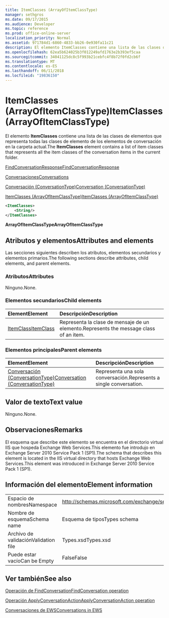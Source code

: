```yaml
---
title: ItemClasses (ArrayOfItemClassType)
manager: sethgros
ms.date: 09/17/2015
ms.audience: Developer
ms.topic: reference
ms.prod: office-online-server
localization_priority: Normal
ms.assetid: 971784d1-6860-4833-bb26-0e930fa11c21
description: El elemento ItemClasses contiene una lista de las clases de elementos que representa todas las clases de elemento de los elementos de conversación en la carpeta actual.
ms.openlocfilehash: 62ea5b624025b3f012249afd1763e2b393ef5caa
ms.sourcegitcommit: 34041125dc8c5f993b21cebfc4f8b72f0fd2cb6f
ms.translationtype: MT
ms.contentlocale: es-ES
ms.lasthandoff: 06/11/2018
ms.locfileid: "19836150"
---
```

# <a name="itemclasses-arrayofitemclasstype"></a><span data-ttu-id="78ada-103">ItemClasses (ArrayOfItemClassType)</span><span class="sxs-lookup"><span data-stu-id="78ada-103">ItemClasses (ArrayOfItemClassType)</span></span>

<span data-ttu-id="78ada-104">El elemento **ItemClasses** contiene una lista de las clases de elementos que representa todas las clases de elemento de los elementos de conversación en la carpeta actual.</span><span class="sxs-lookup"><span data-stu-id="78ada-104">The **ItemClasses** element contains a list of item classes that represents all the item classes of the conversation items in the current folder.</span></span> 
  
[<span data-ttu-id="78ada-105">FindConversationResponse</span><span class="sxs-lookup"><span data-stu-id="78ada-105">FindConversationResponse</span></span>](findconversationresponse.md)
  
[<span data-ttu-id="78ada-106">Conversaciones</span><span class="sxs-lookup"><span data-stu-id="78ada-106">Conversations</span></span>](conversations-ex15websvcsotherref.md)
  
[<span data-ttu-id="78ada-107">Conversación (ConversationType)</span><span class="sxs-lookup"><span data-stu-id="78ada-107">Conversation (ConversationType)</span></span>](conversation-conversationtype.md)
  
[<span data-ttu-id="78ada-108">ItemClasses (ArrayOfItemClassType)</span><span class="sxs-lookup"><span data-stu-id="78ada-108">ItemClasses (ArrayOfItemClassType)</span></span>](itemclasses-arrayofitemclasstype.md)
  
```XML
<ItemClasses>
    <String/>
</ItemClasses>
```

 <span data-ttu-id="78ada-109">**ArrayOfItemClassType**</span><span class="sxs-lookup"><span data-stu-id="78ada-109">**ArrayOfItemClassType**</span></span>
## <a name="attributes-and-elements"></a><span data-ttu-id="78ada-110">Atributos y elementos</span><span class="sxs-lookup"><span data-stu-id="78ada-110">Attributes and elements</span></span>

<span data-ttu-id="78ada-111">Las secciones siguientes describen los atributos, elementos secundarios y elementos primarios.</span><span class="sxs-lookup"><span data-stu-id="78ada-111">The following sections describe attributes, child elements, and parent elements.</span></span>
  
### <a name="attributes"></a><span data-ttu-id="78ada-112">Atributos</span><span class="sxs-lookup"><span data-stu-id="78ada-112">Attributes</span></span>

<span data-ttu-id="78ada-113">Ninguno.</span><span class="sxs-lookup"><span data-stu-id="78ada-113">None.</span></span>
  
### <a name="child-elements"></a><span data-ttu-id="78ada-114">Elementos secundarios</span><span class="sxs-lookup"><span data-stu-id="78ada-114">Child elements</span></span>

|<span data-ttu-id="78ada-115">**Element**</span><span class="sxs-lookup"><span data-stu-id="78ada-115">**Element**</span></span>|<span data-ttu-id="78ada-116">**Descripción**</span><span class="sxs-lookup"><span data-stu-id="78ada-116">**Description**</span></span>|
|:-----|:-----|
|[<span data-ttu-id="78ada-117">ItemClass</span><span class="sxs-lookup"><span data-stu-id="78ada-117">ItemClass</span></span>](itemclass.md) <br/> |<span data-ttu-id="78ada-118">Representa la clase de mensaje de un elemento.</span><span class="sxs-lookup"><span data-stu-id="78ada-118">Represents the message class of an item.</span></span>  <br/> |
   
### <a name="parent-elements"></a><span data-ttu-id="78ada-119">Elementos principales</span><span class="sxs-lookup"><span data-stu-id="78ada-119">Parent elements</span></span>

|<span data-ttu-id="78ada-120">**Element**</span><span class="sxs-lookup"><span data-stu-id="78ada-120">**Element**</span></span>|<span data-ttu-id="78ada-121">**Descripción**</span><span class="sxs-lookup"><span data-stu-id="78ada-121">**Description**</span></span>|
|:-----|:-----|
|[<span data-ttu-id="78ada-122">Conversación (ConversationType)</span><span class="sxs-lookup"><span data-stu-id="78ada-122">Conversation (ConversationType)</span></span>](conversation-conversationtype.md) <br/> |<span data-ttu-id="78ada-123">Representa una sola conversación.</span><span class="sxs-lookup"><span data-stu-id="78ada-123">Represents a single conversation.</span></span>  <br/> |
   
## <a name="text-value"></a><span data-ttu-id="78ada-124">Valor de texto</span><span class="sxs-lookup"><span data-stu-id="78ada-124">Text value</span></span>

<span data-ttu-id="78ada-125">Ninguno.</span><span class="sxs-lookup"><span data-stu-id="78ada-125">None.</span></span>
  
## <a name="remarks"></a><span data-ttu-id="78ada-126">Observaciones</span><span class="sxs-lookup"><span data-stu-id="78ada-126">Remarks</span></span>

<span data-ttu-id="78ada-127">El esquema que describe este elemento se encuentra en el directorio virtual IIS que hospeda Exchange Web Services.This elemento fue introdujo en Exchange Server 2010 Service Pack 1 (SP1).</span><span class="sxs-lookup"><span data-stu-id="78ada-127">The schema that describes this element is located in the IIS virtual directory that hosts Exchange Web Services.This element was introduced in Exchange Server 2010 Service Pack 1 (SP1).</span></span>
  
## <a name="element-information"></a><span data-ttu-id="78ada-128">Información del elemento</span><span class="sxs-lookup"><span data-stu-id="78ada-128">Element information</span></span>

|||
|:-----|:-----|
|<span data-ttu-id="78ada-129">Espacio de nombres</span><span class="sxs-lookup"><span data-stu-id="78ada-129">Namespace</span></span>  <br/> |http://schemas.microsoft.com/exchange/services/2006/types  <br/> |
|<span data-ttu-id="78ada-130">Nombre de esquema</span><span class="sxs-lookup"><span data-stu-id="78ada-130">Schema name</span></span>  <br/> |<span data-ttu-id="78ada-131">Esquema de tipos</span><span class="sxs-lookup"><span data-stu-id="78ada-131">Types schema</span></span>  <br/> |
|<span data-ttu-id="78ada-132">Archivo de validación</span><span class="sxs-lookup"><span data-stu-id="78ada-132">Validation file</span></span>  <br/> |<span data-ttu-id="78ada-133">Types.xsd</span><span class="sxs-lookup"><span data-stu-id="78ada-133">Types.xsd</span></span>  <br/> |
|<span data-ttu-id="78ada-134">Puede estar vacío</span><span class="sxs-lookup"><span data-stu-id="78ada-134">Can be Empty</span></span>  <br/> |<span data-ttu-id="78ada-135">False</span><span class="sxs-lookup"><span data-stu-id="78ada-135">False</span></span>  <br/> |
   
## <a name="see-also"></a><span data-ttu-id="78ada-136">Ver también</span><span class="sxs-lookup"><span data-stu-id="78ada-136">See also</span></span>



[<span data-ttu-id="78ada-137">Operación de FindConversation</span><span class="sxs-lookup"><span data-stu-id="78ada-137">FindConversation operation</span></span>](findconversation-operation.md)
  
[<span data-ttu-id="78ada-138">Operación ApplyConversationAction</span><span class="sxs-lookup"><span data-stu-id="78ada-138">ApplyConversationAction operation</span></span>](applyconversationaction-operation.md)


[<span data-ttu-id="78ada-139">Conversaciones de EWS</span><span class="sxs-lookup"><span data-stu-id="78ada-139">Conversations in EWS</span></span>](http://msdn.microsoft.com/library/91e64629-db6c-4c94-9dcb-d386232e8467%28Office.15%29.aspx)

